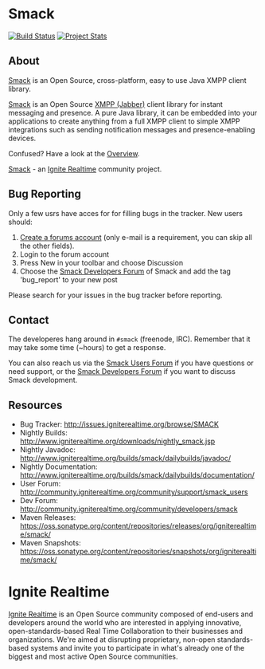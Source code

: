 Smack
=====

[![Build Status](https://travis-ci.org/igniterealtime/Smack.svg?branch=master)](https://travis-ci.org/igniterealtime/Smack)  [![Project Stats](https://www.openhub.net/p/smackxmpp/widgets/project_thin_badge.gif)](https://www.openhub.net/p/smackxmpp)

About
-----

[Smack] is an Open Source, cross-platform, easy to use Java XMPP
client library.

[Smack] is an Open Source [XMPP (Jabber)] client library for instant
messaging and presence. A pure Java library, it can be embedded into
your applications to create anything from a full XMPP client to simple
XMPP integrations such as sending notification messages and
presence-enabling devices.

Confused? Have a look at the [Overview](documentation/overview.md).

[Smack] - an [Ignite Realtime] community project.

Bug Reporting
-------------

Only a few usrs have acces for for filling bugs in the tracker. New
users should:

1. [Create a forums account](https://community.igniterealtime.org/login!input.jspa?registerOnly=true) (only e-mail is a requirement, you can skip all the other fields).
2. Login to the forum account
3. Press New in your toolbar and choose Discussion
4. Choose the [Smack Developers Forum] of Smack and add the tag 'bug_report' to your new post

Please search for your issues in the bug tracker before reporting.

Contact
-------

The developeres hang around in `#smack` (freenode, IRC). Remember that it
may take some time (~hours) to get a response.
 
You can also reach us via the
[Smack Users Forum] if you have questions or need support, or the [Smack Developers Forum] if you want to discuss Smack development.

Resources
---------

- Bug Tracker: http://issues.igniterealtime.org/browse/SMACK
- Nightly Builds: http://www.igniterealtime.org/downloads/nightly_smack.jsp
- Nightly Javadoc: http://www.igniterealtime.org/builds/smack/dailybuilds/javadoc/
- Nightly Documentation: http://www.igniterealtime.org/builds/smack/dailybuilds/documentation/
- User Forum: http://community.igniterealtime.org/community/support/smack_users
- Dev Forum: http://community.igniterealtime.org/community/developers/smack
- Maven Releases: https://oss.sonatype.org/content/repositories/releases/org/igniterealtime/smack/
- Maven Snapshots: https://oss.sonatype.org/content/repositories/snapshots/org/igniterealtime/smack/

Ignite Realtime
===============

[Ignite Realtime] is an Open Source community composed of end-users and developers around the world who 
are interested in applying innovative, open-standards-based Real Time Collaboration to their businesses and organizations. 
We're aimed at disrupting proprietary, non-open standards-based systems and invite you to participate in what's already one 
of the biggest and most active Open Source communities.

[Smack]: http://www.igniterealtime.org/projects/smack/index.jsp
[Ignite Realtime]: http://www.igniterealtime.org
[XMPP (Jabber)]: http://xmpp.org/
[Smack Developers Forum]: http://community.igniterealtime.org/community/developers/smack
[Smack Users Forum]: https://community.igniterealtime.org/community/support/smack_users
